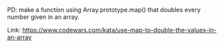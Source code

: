 PD:
make a function using Array.prototype.map() that doubles every number given in an array.

Link: 
https://www.codewars.com/kata/use-map-to-double-the-values-in-an-array